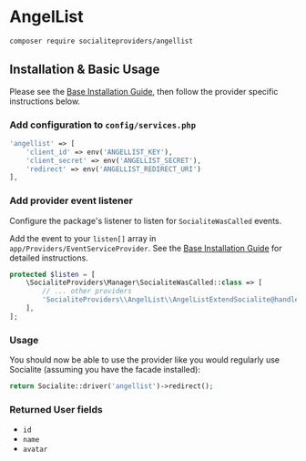 # AngelList

```bash
composer require socialiteproviders/angellist
```

## Installation & Basic Usage

Please see the [Base Installation Guide](https://socialiteproviders.com/usage/), then follow the provider specific instructions below.

### Add configuration to `config/services.php`

```php
'angellist' => [
    'client_id' => env('ANGELLIST_KEY'),
    'client_secret' => env('ANGELLIST_SECRET'),
    'redirect' => env('ANGELLIST_REDIRECT_URI')
],
```

### Add provider event listener

Configure the package's listener to listen for `SocialiteWasCalled` events.

Add the event to your `listen[]` array in `app/Providers/EventServiceProvider`. See the [Base Installation Guide](https://socialiteproviders.com/usage/) for detailed instructions.

```php
protected $listen = [
    \SocialiteProviders\Manager\SocialiteWasCalled::class => [
        // ... other providers
        'SocialiteProviders\\AngelList\\AngelListExtendSocialite@handle',
    ],
];
```

### Usage

You should now be able to use the provider like you would regularly use Socialite (assuming you have the facade installed):

```php
return Socialite::driver('angellist')->redirect();
```

### Returned User fields

- ``id``
- ``name``
- ``avatar``
